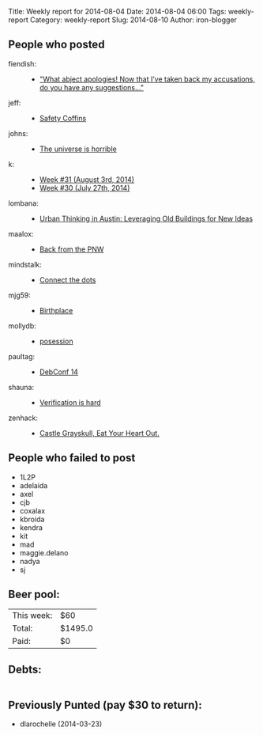 Title: Weekly report for 2014-08-04
Date: 2014-08-04 06:00
Tags: weekly-report
Category: weekly-report
Slug: 2014-08-10
Author: iron-blogger


<h2>People who posted</h2>
<dl>
<dt><span class="user">fiendish:</span></dt>
<dd>
  <ul>
   <li><a href="http://textsfromharriotte.tumblr.com/post/94400733771">"What abject apologies! Now that I’ve taken back my accusations, do you have any suggestions..."</a></li>
  </ul>
</dd>
<dt><span class="user">jeff:</span></dt>
<dd>
  <ul>
   <li><a href="http://unterbahn.com/2014/08/safety-coffins/">Safety Coffins</a></li>
  </ul>
</dd>
<dt><span class="user">johns:</span></dt>
<dd>
  <ul>
   <li><a href="http://feedproxy.google.com/~r/wjsullivan/~3/wD5SQ_WJM_A/299798.html">The universe is horrible</a></li>
  </ul>
</dd>
<dt><span class="user">k:</span></dt>
<dd>
  <ul>
   <li><a href="http://www.googlish.com/?p=100">Week #31 (August 3rd, 2014)</a></li>
   <li><a href="http://www.googlish.com/?p=98">Week #30 (July 27th, 2014)</a></li>
  </ul>
</dd>
<dt><span class="user">lombana:</span></dt>
<dd>
  <ul>
   <li><a href="http://andreslombana.net/blog/2014/08/08/old-buildings-for-new-ideas/">Urban Thinking in Austin: Leveraging Old Buildings for New Ideas</a></li>
  </ul>
</dd>
<dt><span class="user">maalox:</span></dt>
<dd>
  <ul>
   <li><a href="http://alexose.blogspot.com/2014/08/back-from-pnw.html">Back from the PNW</a></li>
  </ul>
</dd>
<dt><span class="user">mindstalk:</span></dt>
<dd>
  <ul>
   <li><a href="http://mindstalk.livejournal.com/406921.html">Connect the dots</a></li>
  </ul>
</dd>
<dt><span class="user">mjg59:</span></dt>
<dd>
  <ul>
   <li><a href="http://mjg59.dreamwidth.org/32114.html">Birthplace</a></li>
  </ul>
</dd>
<dt><span class="user">mollydb:</span></dt>
<dd>
  <ul>
   <li><a href="http://mmillions.wordpress.com/2014/08/11/posession/">posession</a></li>
  </ul>
</dd>
<dt><span class="user">paultag:</span></dt>
<dd>
  <ul>
   <li><a href="http://blog.pault.ag/post/94387887653">DebConf 14</a></li>
  </ul>
</dd>
<dt><span class="user">shauna:</span></dt>
<dd>
  <ul>
   <li><a href="http://www.shaunagm.net/blog/2014/08/verification-is-hard/?utm_source=rss&utm_medium=rss&utm_campaign=verification-is-hard">Verification is hard</a></li>
  </ul>
</dd>
<dt><span class="user">zenhack:</span></dt>
<dd>
  <ul>
   <li><a href="http://www.zenhack.net/2014/08/10/castle-grayskull-eat-your-heart-out.html">Castle Grayskull, Eat Your Heart Out.</a></li>
  </ul>
</dd>
</dl>

<h2>People who failed to post</h2>
<ul>
<li class="user">1L2P</li>
<li class="user">adelaida</li>
<li class="user">axel</li>
<li class="user">cjb</li>
<li class="user">coxalax</li>
<li class="user">kbroida</li>
<li class="user">kendra</li>
<li class="user">kit</li>
<li class="user">mad</li>
<li class="user">maggie.delano</li>
<li class="user">nadya</li>
<li class="user">sj</li>
</ul>



<h2>Beer pool:</h2>
<table>
  <tr> <td> This week: </td> <td> $60 </td> </tr>
  <tr> <td> Total: </td> <td> $1495.0 </td> </tr>
  <tr> <td> Paid: </td> <td> $0 </td> </tr>
</table>

<h2>Debts:</h2>

<table class="debts">
</table>

<h2>Previously Punted (pay $30 to return):</h2>
<ul>
<li>dlarochelle (2014-03-23)</li>
</ul>
